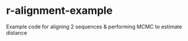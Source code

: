 # r-alignment-example
Example code for aligning 2 sequences &amp; performing MCMC to estimate distance

